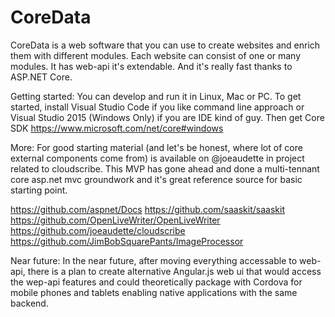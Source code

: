 # CoreData
CoreData is a web software that you can use to create websites and enrich them with different modules. Each website can consist of one or many modules. It has web-api it's extendable. And it's really fast thanks to ASP.NET Core. 

Getting started:
You can develop and run it in Linux, Mac or PC. To get started, install Visual Studio Code if you like command line approach or Visual Studio 2015 (Windows Only) if you are IDE kind of guy. Then get Core SDK https://www.microsoft.com/net/core#windows

More:
For good starting material (and let's be honest, where lot of core external components come from) is available on @joeaudette in project related to cloudscribe. This MVP has gone ahead and done a multi-tennant core asp.net mvc groundwork and it's great reference source for basic starting point.

https://github.com/aspnet/Docs
https://github.com/saaskit/saaskit
https://github.com/OpenLiveWriter/OpenLiveWriter
https://github.com/joeaudette/cloudscribe
https://github.com/JimBobSquarePants/ImageProcessor

Near future:
In the near future, after moving everything accessable to web-api, there is a plan to create alternative Angular.js web ui that would access the wep-api features and could theoretically package with Cordova for mobile phones and tablets enabling native applications with the same backend.

